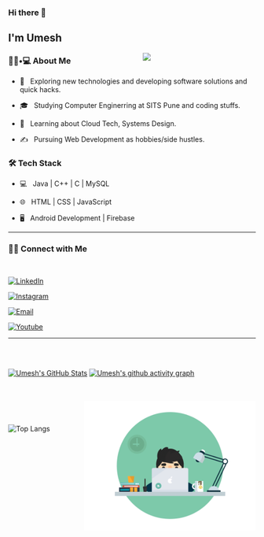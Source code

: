 ### Hi there 👋<h2> I'm Umesh</h2>

<img align='right' src="https://media.giphy.com/media/M9gbBd9nbDrOTu1Mqx/giphy.gif" width="230">

<h3> 👨🏻•💻 About Me </h3>



- 🤔 &nbsp; Exploring new technologies and developing software solutions and quick hacks.

- 🎓 &nbsp; Studying Computer Enginerring at SITS Pune and coding stuffs.

- 🌱 &nbsp; Learning about Cloud Tech, Systems Design.

- ✍️ &nbsp; Pursuing Web Development as hobbies/side hustles.



<h3>🛠 Tech Stack</h3>



- 💻 &nbsp;  Java | C++ | C | MySQL

- 🌐 &nbsp; HTML | CSS | JavaScript

- 🖥 &nbsp; Android Development | Firebase

<hr> 



<h3> 🤝🏻 Connect with Me </h3>

<br>



<p align="center">

<a href="https://www.linkedin.com/in/umesh-ekhande-87535a191?lipi=urn%3Ali%3Apage%3Ad_flagship3_profile_view_base_contact_details%3B6Xh6C9%2B2T6Ogs6Pt2rlblw%3D%3D"><img alt="LinkedIn" src="https://img.shields.io/badge/LinkedIn-Umesh %20 Ekhande-blue?style=flat-square&logo=linkedin"></a>

<a href="https://www.instagram.com/its_umeshekhande/"><img alt="Instagram" src="https://img.shields.io/badge/Instagram-its_umeshekhande-black?style=flat-square&logo=instagram"></a>

<a href="mailto:umeshekhande100@gmail.com"><img alt="Email" src="https://img.shields.io/badge/Email-umeshekhande100.com-blue?style=flat-square&logo=gmail"></a>

<a href="https://www.youtube.com/channel/UCkNjK5vGL2RvonrRH0Wtfbw"><img alt="Youtube" src="https://img.shields.io/badge/Youtube-Umesh Ekhande-black?style=flat-square&logo=youtube"></a>

</p>

<hr>


<br/><br/>

[![Umesh's GitHub Stats](https://github-readme-stats.vercel.app/api?username=Umeshekh&show_icons=true)](https://github.com/Umeshekh)
[![Umesh's github activity graph](https://activity-graph.herokuapp.com/graph?username=Umeshekh&theme=react-dark)](https://github.com/Umeshekh/github-readme-activity-graph)

<br/>

<br/>

<img src="https://github.com/nirala96/nirala96/blob/master/70804f7e25b11f29db904f2fa7b4cd9d.gif?raw=true" width="350" align='right'>
<br/>
<br/>

![Top Langs](https://github-readme-stats.vercel.app/api/top-langs/?username=Umeshekh&show_icons=true)

<br>







